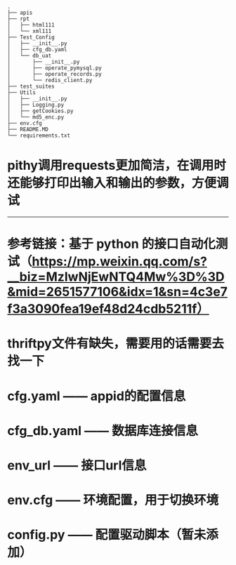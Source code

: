     .
    ├── apis
    ├── rpt
    │   ├── html111
    │   └── xml111
    ├── Test_Config
    │   ├── __init__.py
    │   ├── cfg_db.yaml
    │   └── db_uat
    │       ├── __init__.py
    │       ├── operate_pymysql.py
    │       ├── operate_records.py
    │       └── redis_client.py
    ├── test_suites
    ├── Utils
    │   ├── __init__.py
    │   ├── Logging.py
    │   ├── getCookies.py
    │   └── md5_enc.py
    ├── env.cfg
    ├── README.MD
    └── requirements.txt


# pithy调用requests更加简洁，在调用时还能够打印出输入和输出的参数，方便调试
------
# 参考链接：基于 python 的接口自动化测试（https://mp.weixin.qq.com/s?__biz=MzIwNjEwNTQ4Mw%3D%3D&mid=2651577106&idx=1&sn=4c3e7f3a3090fea19ef48d24cdb5211f）
# thriftpy文件有缺失，需要用的话需要去找一下


# cfg.yaml —— appid的配置信息
# cfg_db.yaml —— 数据库连接信息
# env_url —— 接口url信息
# env.cfg —— 环境配置，用于切换环境
# config.py —— 配置驱动脚本（暂未添加）






